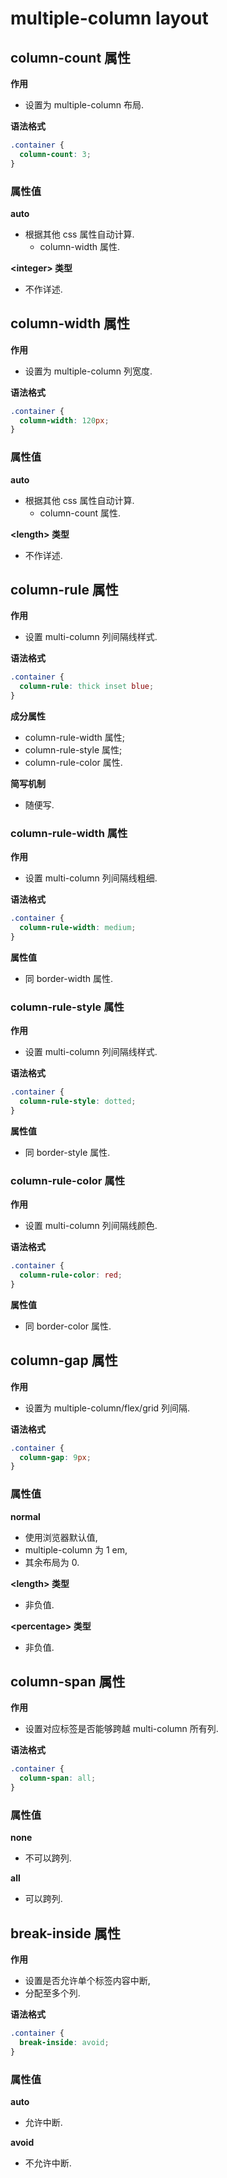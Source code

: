 # multiple-column layout

## column-count 属性

**作用**

- 设置为 multiple-column 布局.

**语法格式**

```css
.container {
  column-count: 3;
}
```

### 属性值

**auto**

- 根据其他 css 属性自动计算.
  - column-width 属性.

**\<integer\> 类型**

- 不作详述.

## column-width 属性

**作用**

- 设置为 multiple-column 列宽度.

**语法格式**

```css
.container {
  column-width: 120px;
}
```

### 属性值

**auto**

- 根据其他 css 属性自动计算.
  - column-count 属性.

**\<length\> 类型**

- 不作详述.

## column-rule 属性

**作用**

- 设置 multi-column 列间隔线样式.

**语法格式**

```css
.container {
  column-rule: thick inset blue;
}
```

**成分属性**

- column-rule-width 属性;
- column-rule-style 属性;
- column-rule-color 属性.

**简写机制**

- 随便写.

### column-rule-width 属性

**作用**

- 设置 multi-column 列间隔线粗细.

**语法格式**

```css
.container {
  column-rule-width: medium;
}
```

**属性值**

- 同 border-width 属性.

### column-rule-style 属性

**作用**

- 设置 multi-column 列间隔线样式.

**语法格式**

```css
.container {
  column-rule-style: dotted;
}
```

**属性值**

- 同 border-style 属性.

### column-rule-color 属性

**作用**

- 设置 multi-column 列间隔线颜色.

**语法格式**

```css
.container {
  column-rule-color: red;
}
```

**属性值**

- 同 border-color 属性.

## column-gap 属性

**作用**

- 设置为 multiple-column/flex/grid 列间隔.

**语法格式**

```css
.container {
  column-gap: 9px;
}
```

### 属性值

**normal**

- 使用浏览器默认值,
- multiple-column 为 1 em,
- 其余布局为 0.

**\<length\> 类型**

- 非负值.

**\<percentage\> 类型**

- 非负值.

## column-span 属性

**作用**

- 设置对应标签是否能够跨越 multi-column 所有列.

**语法格式**

```css
.container {
  column-span: all;
}
```

### 属性值

**none**

- 不可以跨列.

**all**

- 可以跨列.

## break-inside 属性

**作用**

- 设置是否允许单个标签内容中断,
- 分配至多个列.

**语法格式**

```css
.container {
  break-inside: avoid;
}
```

### 属性值

**auto**

- 允许中断.

**avoid**

- 不允许中断.
